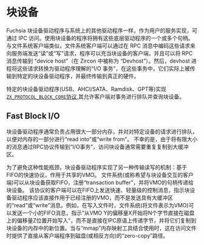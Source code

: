 <!-- # Block Devices -->

# 块设备

<!-- Fuchsia Block device drivers are, like other drivers on the system, implemented
as userspace services that are accessible via IPC. Programs using block devices
will have one or more handles to these underlying drivers. Similar to filesystem
clients, which may send “read” or “write” requests to servers by encoding these
requests within RPC messages, programs may act as clients to block devices, and
may transmit RPC messages to a “device host” (referred to as “devhost” within
Zircon). The devhost process then transforms these requests into
driver-understood “I/O transactions”, where they are actually transmitted to the
particular block device driver, and eventually to real hardware. -->

Fuchsia 块设备驱动程序与系统上的其他驱动程序一样，作为用户的服务实现，可通过 IPC 访问。使用块设备的程序将拥有这些底层驱动程序的一个或多个句柄。与文件系统客户端类似，文件系统客户端可以通过在 RPC 消息中编码这些请求来向服务端发送“读”或“写”请求，程序可以充当块设备的客户端，并且可以将 RPC 消息传输到 “device host”（在 Zircon 中被称为 “Devhost”）。然后，devhost 进程将这些请求转换为驱动程序理解的“I/O 事务”，在这些事务中，它们实际上被传输到特定的块设备驱动程序，并最终传输到真正的硬件。

<!-- Particular block device drivers (USB, AHCI / SATA, Ramdisk, GPT, etc) implement
the [`ZX_PROTOCOL_BLOCK_CORE` protocol](/zircon/system/public/zircon/device/block.h),
which allows clients to queue transactions and query the block device. -->

特定的块设备驱动程序(USB、AHCI/SATA、Ramdisk、GPT等)实现[`ZX_PROTOCOL_BLOCK_CORE`协议](/zircon/system/public/zircon/device/block.h),其允许客户端对事务进行排队并查询块设备。

## Fast Block I/O

<!-- Block device drivers are often responsible for taking large portions of memory,
and queueing requests to a particular device to either “read into” or “write
from” a portion of memory. Unfortunately, as a consequence of transmitting
messages of a limited size from an RPC protocol into an “I/O transaction”,
repeated copying of large buffers is often required to access block devices. -->

块设备驱动程序通常负责占用很大一部分内存，并对对特定设备的请求进行排队，以便对内存的一部分进行“read into”或“write from”。
不幸的是，由于将有限大小的消息通过RPC协议传输到“I/O事务”，访问块设备通常需要重复复制到大缓冲区。

<!-- To avoid this performance bottleneck, the block device drivers implement
another mechanism to transmit reads and writes: a fast, FIFO-based protocol
which acts on a shared VMO. Filesystems (or any other client wishing to
interact with a block device) can acquire FIFOs from a block device, register a
“transaction buffer”, and pass handles to VMOs to the block device. Instead of
transmitting “read” or “write” messages with large buffers, a client of this
protocol can instead send a fast, lightweight control message on a FIFO,
indicating that the block device driver should act directly on the
already-registered VMO. For example, when writing to a file, rather than
passing bytes over IPC primitives directly, and copying them to a new location
in the block device’s memory, a filesystem (representing the file as a VMO)
could simply send a small FIFO message indicating “write N bytes directly from
offset X of VMO Y to offset Z on a disk”. When combined with the “mmap”
memory-mapping tools, this provides a “zero-copy” pathway directly from client
programs to disk (or in the other direction) when accessing files. -->

为了避免这种性能瓶颈，块设备驱动程序实现了另一种传输读写的机制：基于FIFO的快速协议，作用于共享的VMO。 文件系统(或称希望与块设备交互的客户端)可以从块设备获取FIFO，注册“transaction buffer”，并将VMO的句柄传递给块设备。 该协议的客户端可以在FIFO上发送快速、轻量级的控制消息，指示块设备驱动程序应该直接作用于已经注册的VMO，而不是发送具有大缓冲区的“read”或“write”消息。例如，在写入文件时，文件系统(将文件表示为VMO)可以发送一个小的FIFO消息，指示“从VMO Y的偏移量X开始将N个字节直接在磁盘上的偏移量Z位置开始写入”，而不是直接在IPC原语上传递字节，并将它们复制到块设备的内存中的新位置。当与“mmap”内存映射工具结合使用时，这在访问文件时提供了直接从客户端程序到磁盘(或相反方向)的“zero-copy”路径。

